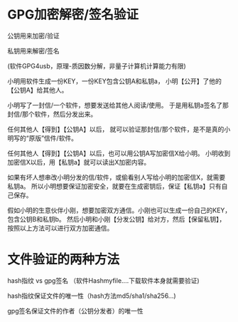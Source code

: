 GPG加密解密/签名验证
================================
公钥用来加密/验证

私钥用来解密/签名

(软件GPG4usb，原理-质因数分解，非量子计算机计算能力有限)

小明用软件生成一份KEY，一份KEY包含公钥A和私钥a，
小明【公开】了他的【公钥A】给其他人。

小明写了一封信/一个软件，想要发送给其他人阅读/使用。
于是用私钥a签名了那封信/那个软件，然后分发出来。


任何其他人【得到】【公钥A】以后，
就可以验证那封信/那个软件，是不是真的小明写的“原版”信件/软件。

任何其他人【得到】【公钥A】以后，也可以用公钥A写加密信X给小明。
小明收到加密信X以后，用【私钥a】就可以读出X加密内容。


如果有坏人想串改小明分发的信/软件，或偷看别人写给小明的加密信X，就需要私钥a。
所以小明想要保证加密安全，就要在生成密钥后，保证【私钥a】只有自己保存。

假如小明的生意伙伴小刚，想要加密双方通信。小刚也可以生成一份自己的KEY，包含公钥B和私钥b。
然后小明和小刚【分发公钥】给对方，然后【保留私钥】，按照以上方法可以进行双方加密通信。



文件验证的两种方法
=====================
hash指纹 vs gpg签名 （软件Hashmyfile....下载软件本身就需要验证)


hash指纹保证文件的唯一性（hash方法md5/sha1/sha256...)

gpg签名保证文件的作者（公钥分发者）的唯一性











